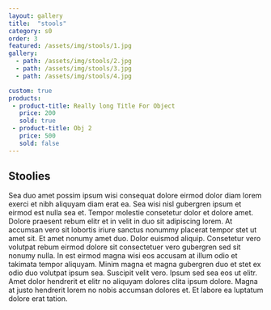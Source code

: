 ```yaml
---
layout: gallery
title:  "stools"
category: s0
order: 3
featured: /assets/img/stools/1.jpg
gallery:
  - path: /assets/img/stools/2.jpg
  - path: /assets/img/stools/3.jpg
  - path: /assets/img/stools/4.jpg

custom: true
products:
 - product-title: Really long Title For Object
   price: 200
   sold: true
 - product-title: Obj 2
   price: 500
   sold: false
---
```


<h2>Stoolies</h2>
<p>
  Sea duo amet possim ipsum wisi consequat dolore eirmod dolor diam lorem exerci et nibh aliquyam diam erat ea. Sea wisi nisl gubergren ipsum et eirmod est nulla sea et. Tempor molestie consetetur dolor et dolore amet. Dolore praesent rebum elitr et in velit in duo sit adipiscing lorem. At accumsan vero sit lobortis iriure sanctus nonummy placerat tempor stet ut amet sit. Et amet nonumy amet duo. Dolor euismod aliquip. Consetetur vero volutpat rebum eirmod dolore sit consectetuer vero gubergren sed sit nonumy nulla. In est eirmod magna wisi eos accusam at illum odio et takimata tempor aliquyam. Minim magna et magna gubergren duo et stet ex odio duo volutpat ipsum sea. Suscipit velit vero. Ipsum sed sea eos ut elitr. Amet dolor hendrerit et elitr no aliquyam dolores clita ipsum dolore. Magna at justo hendrerit lorem no nobis accumsan dolores et. Et labore ea luptatum dolore erat tation.
</p>
